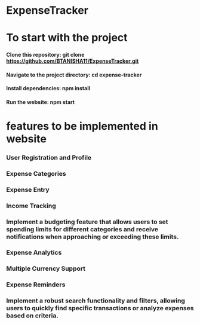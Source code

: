 # ExpenseTracker
# To start with the project
#### Clone this repository: git clone https://github.com/BTANISHA11/ExpenseTracker.git
#### Navigate to the project directory: cd expense-tracker
#### Install dependencies: npm install
#### Run the website: npm start

# features to be implemented in website
### User Registration and Profile
### Expense Categories
### Expense Entry
### Income Tracking
### Implement a budgeting feature that allows users to set spending limits for different categories and receive notifications when approaching or exceeding these limits.
### Expense Analytics
### Multiple Currency Support
### Expense Reminders
### Implement a robust search functionality and filters, allowing users to quickly find specific transactions or analyze expenses based on criteria.








